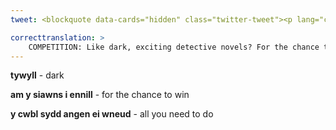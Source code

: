 ```yaml
---
tweet: <blockquote data-cards="hidden" class="twitter-tweet"><p lang="cy" dir="ltr">CYSTADLEUAETH Hoff o nofelau ditectif cyffrous, tywyll? Am y siawns i ennill copi WEDI EI ARWYDDO o &#39;Ar Lwybr Dial&#39;, y cwbl sydd angen ei wneud y ail-drydaru y neges yma! Ewch ati nawr - yr ennillydd i&#39;w ddewis diwedd wythnos nesa! <a href="https://twitter.com/hashtag/yagym?src=hash&amp;ref_src=twsrc%5Etfw">#yagym</a> <a href="https://t.co/ZQbYVyEps1">pic.twitter.com/ZQbYVyEps1</a></p>&mdash; Ar Lwybr Dial (@trywyddllofrudd) <a href="https://twitter.com/trywyddllofrudd/status/1296168734579740675?ref_src=twsrc%5Etfw">August 19, 2020</a></blockquote> <script async src="https://platform.twitter.com/widgets.js" charset="utf-8"></script>

correcttranslation: >
    COMPETITION: Like dark, exciting detective novels? For the chance to win a signed copy of 'Ar Lwybr Dial', all you need to do is retweet this message! Go for it now - the winner will be chosen end of next week.
---
```


**tywyll** - dark

**am y siawns i ennill** - for the chance to win

**y cwbl sydd angen ei wneud** - all you need to do




